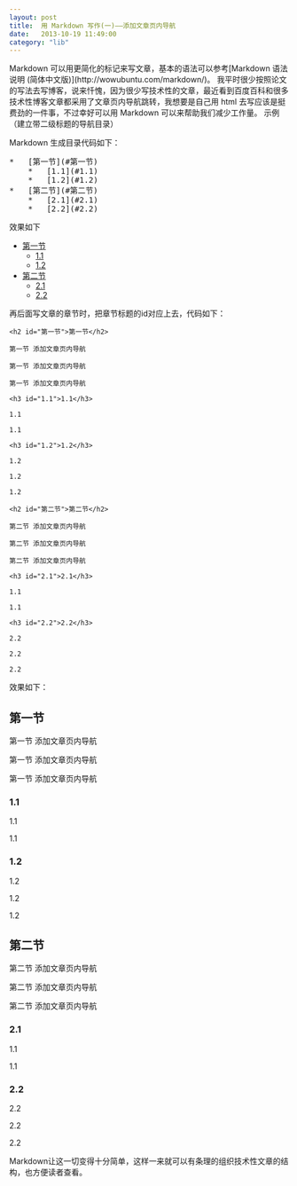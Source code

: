 ```yaml
---
layout: post
title:  用 Markdown 写作(一)——添加文章页内导航
date:   2013-10-19 11:49:00
category: "lib"
---
```


<span id="tagline">
Markdown 可以用更简化的标记来写文章，基本的语法可以参考[Markdown 语法说明 (简体中文版)](http://wowubuntu.com/markdown/)。
我平时很少按照论文的写法去写博客，说来忏愧，因为很少写技术性的文章，最近看到百度百科和很多技术性博客文章都采用了文章页内导航跳转，我想要是自己用 html 去写应该是挺费劲的一件事，不过幸好可以用 Markdown 可以来帮助我们减少工作量。
示例（建立带二级标题的导航目录）
</span>

Markdown 生成目录代码如下：

<pre>
*	[第一节](#第一节)
	*	[1.1](#1.1)
	*	[1.2](#1.2)
*	[第二节](#第二节)
	*	[2.1](#2.1)
	*	[2.2](#2.2)
</pre>

效果如下

*	[第一节](#第一节)
	*	[1.1](#1.1)
	*	[1.2](#1.2)
*	[第二节](#第二节)
	*	[2.1](#2.1)
	*	[2.2](#2.2)

再后面写文章的章节时，把章节标题的id对应上去，代码如下：


	<h2 id="第一节">第一节</h2>
	
	第一节 添加文章页内导航

	第一节 添加文章页内导航

	第一节 添加文章页内导航

	<h3 id="1.1">1.1</h3>

	1.1

	1.1

	<h3 id="1.2">1.2</h3>

	1.2

	1.2

	1.2

	<h2 id="第二节">第二节</h2>

	第二节 添加文章页内导航

	第二节 添加文章页内导航

	第二节 添加文章页内导航

	<h3 id="2.1">2.1</h3>

	1.1

	1.1

	<h3 id="2.2">2.2</h3>

	2.2

	2.2

	2.2


效果如下：

<h2 id="第一节">第一节</h2>

第一节 添加文章页内导航

第一节 添加文章页内导航

第一节 添加文章页内导航

<h3 id="1.1">1.1</h3>

1.1

1.1

<h3 id="1.2">1.2</h3>

1.2

1.2

1.2

<h2 id="第二节">第二节</h2>

第二节 添加文章页内导航

第二节 添加文章页内导航

第二节 添加文章页内导航

<h3 id="2.1">2.1</h3>

1.1

1.1
<h3 id="2.2">2.2</h3>
2.2

2.2

2.2

Markdown让这一切变得十分简单，这样一来就可以有条理的组织技术性文章的结构，也方便读者查看。